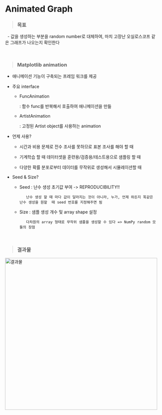Animated Graph
=============
>### 목표

&nbsp;&nbsp;- 값을 생성하는 부분을 random number로 대체하여, 마치 고장난 오실로스코프 같은 그래프가 나오는지 확인한다

&nbsp;&nbsp;
>### Matplotlib animation

- 애니메이션 기능이 구축되는 프레임 워크를 제공

- 주요 interface

   - FuncAnimation 

      : 함수 func를 반복해서 호출하여 애니메이션을 만듦

   - ArtistAnimation
   
      : 고정된 Artist object를 사용하는 animation
      
- 언제 사용?

   - 시간과 비용 문제로 전수 조사를 못하므로 표본 조사를 해야 할 때

   - 기계학습 할 때 데이터셋을 훈련용/검증용/테스트용으로 샘플링 할 때

   - 다양한 확률 분포로부터 데이터를 무작위로 생성해서 시뮬레이션할 때
   

- Seed & Size?

   - Seed : 난수 생성 초기값 부여 -> REPRODUCIBILITY!!
           
            난수 생성 할 때 마다 값이 달라지는 것이 아니라, 누가, 언제 하든지 똑같은 난수 생성을 원할  때 seed 번호를 지정해주면 됨


   - Size : 샘플 생성 개수 및 array shape 설정
            
            다차원의 array 형태로 무작위 샘플을 생성할 수 있다 => NumPy random 모듈의 장점



&nbsp;&nbsp;
>### 결과물

<img width="500" alt="결과물" src="https://user-images.githubusercontent.com/52990642/72200218-ff808c80-3489-11ea-8b1d-32e838d455c9.PNG">

